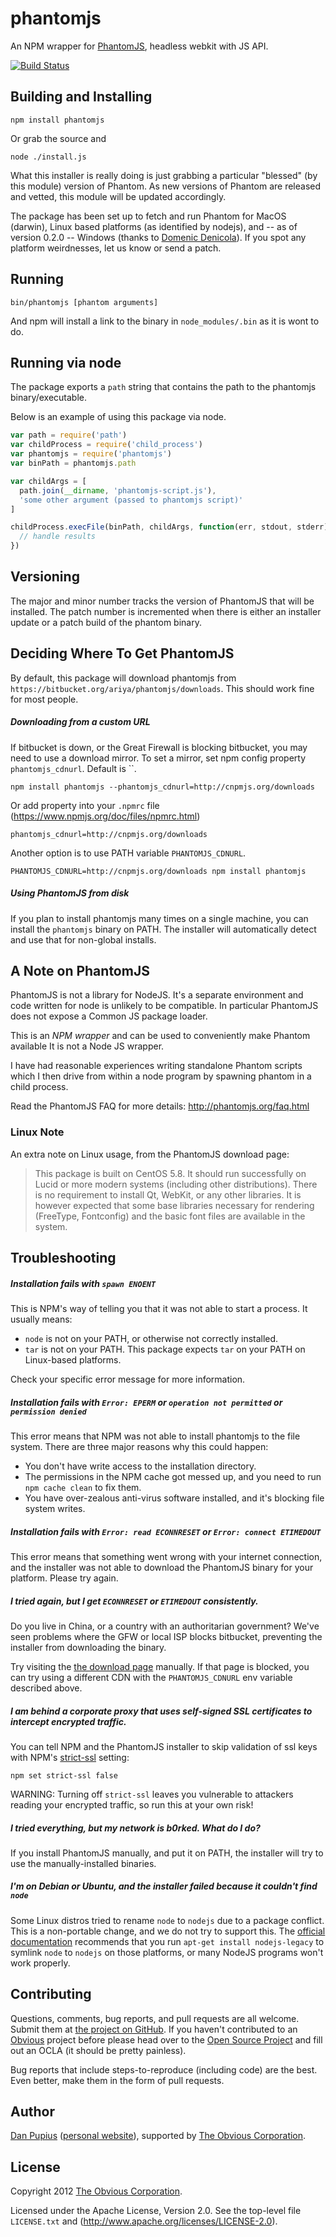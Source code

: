 phantomjs
=========

An NPM wrapper for [PhantomJS](http://phantomjs.org/), headless webkit with JS API.

[![Build Status](https://travis-ci.org/pofider/node-wkhtmltopdf-installer.svg?branch=master)](https://travis-ci.org/pofider/node-wkhtmltopdf-installer)

Building and Installing
-----------------------

```shell
npm install phantomjs
```

Or grab the source and

```shell
node ./install.js
```

What this installer is really doing is just grabbing a particular "blessed" (by
this module) version of Phantom. As new versions of Phantom are released
and vetted, this module will be updated accordingly.

The package has been set up to fetch and run Phantom for MacOS (darwin),
Linux based platforms (as identified by nodejs), and -- as of version 0.2.0 --
Windows (thanks to [Domenic Denicola](https://github.com/domenic)).  If you
spot any platform weirdnesses, let us know or send a patch.

Running
-------

```shell
bin/phantomjs [phantom arguments]
```

And npm will install a link to the binary in `node_modules/.bin` as
it is wont to do.

Running via node
----------------

The package exports a `path` string that contains the path to the
phantomjs binary/executable.

Below is an example of using this package via node.

```javascript
var path = require('path')
var childProcess = require('child_process')
var phantomjs = require('phantomjs')
var binPath = phantomjs.path

var childArgs = [
  path.join(__dirname, 'phantomjs-script.js'),
  'some other argument (passed to phantomjs script)'
]

childProcess.execFile(binPath, childArgs, function(err, stdout, stderr) {
  // handle results
})

```

Versioning
----------

The major and minor number tracks the version of PhantomJS that will be
installed. The patch number is incremented when there is either an installer
update or a patch build of the phantom binary.

Deciding Where To Get PhantomJS
-------------------------------

By default, this package will download phantomjs from `https://bitbucket.org/ariya/phantomjs/downloads`.
This should work fine for most people.

##### Downloading from a custom URL

If bitbucket is down, or the Great Firewall is blocking bitbucket, you may need to use
a download mirror. To set a mirror, set npm config property `phantomjs_cdnurl`.
Default is ``.

```shell
npm install phantomjs --phantomjs_cdnurl=http://cnpmjs.org/downloads
```

Or add property into your `.npmrc` file (https://www.npmjs.org/doc/files/npmrc.html)

```
phantomjs_cdnurl=http://cnpmjs.org/downloads
```

Another option is to use PATH variable `PHANTOMJS_CDNURL`.
```shell
PHANTOMJS_CDNURL=http://cnpmjs.org/downloads npm install phantomjs
```

##### Using PhantomJS from disk

If you plan to install phantomjs many times on a single machine, you can
install the `phantomjs` binary on PATH. The installer will automatically detect
and use that for non-global installs.


A Note on PhantomJS
-------------------

PhantomJS is not a library for NodeJS.  It's a separate environment and code
written for node is unlikely to be compatible.  In particular PhantomJS does
not expose a Common JS package loader.

This is an _NPM wrapper_ and can be used to conveniently make Phantom available
It is not a Node JS wrapper.

I have had reasonable experiences writing standalone Phantom scripts which I
then drive from within a node program by spawning phantom in a child process.

Read the PhantomJS FAQ for more details: http://phantomjs.org/faq.html

### Linux Note

An extra note on Linux usage, from the PhantomJS download page:

 > This package is built on CentOS 5.8. It should run successfully on Lucid or
 > more modern systems (including other distributions). There is no requirement
 > to install Qt, WebKit, or any other libraries. It is however expected that
 > some base libraries necessary for rendering (FreeType, Fontconfig) and the
 > basic font files are available in the system.

Troubleshooting
---------------

##### Installation fails with `spawn ENOENT`

This is NPM's way of telling you that it was not able to start a process. It usually means:

- `node` is not on your PATH, or otherwise not correctly installed.
- `tar` is not on your PATH. This package expects `tar` on your PATH on Linux-based platforms.

Check your specific error message for more information.

##### Installation fails with `Error: EPERM` or `operation not permitted` or `permission denied`

This error means that NPM was not able to install phantomjs to the file system. There are three
major reasons why this could happen:

- You don't have write access to the installation directory.
- The permissions in the NPM cache got messed up, and you need to run `npm cache clean` to fix them.
- You have over-zealous anti-virus software installed, and it's blocking file system writes.

##### Installation fails with `Error: read ECONNRESET` or `Error: connect ETIMEDOUT`

This error means that something went wrong with your internet connection, and the installer
was not able to download the PhantomJS binary for your platform. Please try again.

##### I tried again, but I get `ECONNRESET` or `ETIMEDOUT` consistently.

Do you live in China, or a country with an authoritarian government? We've seen problems where
the GFW or local ISP blocks bitbucket, preventing the installer from downloading the binary.

Try visiting the [the download page](http://cdn.bitbucket.org/ariya/phantomjs/downloads) manually.
If that page is blocked, you can try using a different CDN with the `PHANTOMJS_CDNURL`
env variable described above.

##### I am behind a corporate proxy that uses self-signed SSL certificates to intercept encrypted traffic.

You can tell NPM and the PhantomJS installer to skip validation of ssl keys with NPM's 
[strict-ssl](https://www.npmjs.org/doc/misc/npm-config.html#strict-ssl) setting:

```
npm set strict-ssl false
```

WARNING: Turning off `strict-ssl` leaves you vulnerable to attackers reading
your encrypted traffic, so run this at your own risk!

##### I tried everything, but my network is b0rked. What do I do?

If you install PhantomJS manually, and put it on PATH, the installer will try to
use the manually-installed binaries.

##### I'm on Debian or Ubuntu, and the installer failed because it couldn't find `node`

Some Linux distros tried to rename `node` to `nodejs` due to a package
conflict. This is a non-portable change, and we do not try to support this. The
[official documentation](https://github.com/joyent/node/wiki/Installing-Node.js-via-package-manager#ubuntu-mint-elementary-os)
recommends that you run `apt-get install nodejs-legacy` to symlink `node` to `nodejs` 
on those platforms, or many NodeJS programs won't work properly.

Contributing
------------

Questions, comments, bug reports, and pull requests are all welcome.  Submit them at
[the project on GitHub](https://github.com/Obvious/phantomjs/).  If you haven't contributed to an
[Obvious](http://github.com/Obvious/) project before please head over to the
[Open Source Project](https://github.com/Obvious/open-source#note-to-external-contributors) and fill
out an OCLA (it should be pretty painless).

Bug reports that include steps-to-reproduce (including code) are the
best. Even better, make them in the form of pull requests.

Author
------

[Dan Pupius](https://github.com/dpup)
([personal website](http://pupius.co.uk)), supported by
[The Obvious Corporation](http://obvious.com/).

License
-------

Copyright 2012 [The Obvious Corporation](http://obvious.com/).

Licensed under the Apache License, Version 2.0.
See the top-level file `LICENSE.txt` and
(http://www.apache.org/licenses/LICENSE-2.0).
